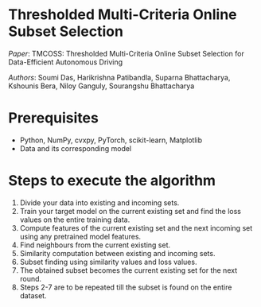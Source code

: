 # Thresholded Multi-Criteria Online Subset Selection

*Paper*: TMCOSS: Thresholded Multi-Criteria Online Subset Selection for Data-Efficient Autonomous Driving

*Authors*: Soumi Das, Harikrishna Patibandla, Suparna Bhattacharya, Kshounis Bera, Niloy Ganguly, Sourangshu Bhattacharya

# Prerequisites

* Python, NumPy, cvxpy, PyTorch, scikit-learn, Matplotlib
* Data and its corresponding model

# Steps to execute the algorithm

1. Divide your data into existing and incoming sets.
2. Train your target model on the current existing set and find the loss values on the entire training data.
3. Compute features of the current existing set and the next incoming set using any pretrained model features.
4. Find neighbours from the current existing set.
5. Similarity computation between existing and incoming sets.
6. Subset finding using similarity values and loss values.
7. The obtained subset becomes the current existing set for the next round.
8. Steps 2-7 are to be repeated till the subset is found on the entire dataset.
